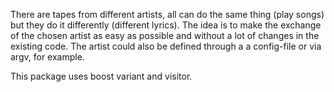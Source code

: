 There are tapes from different artists, all can do the same thing (play songs) but they do it differently (different lyrics). The idea is to make the exchange of the chosen artist as easy as possible and without a lot of changes in the existing code. The artist could also be defined through a a config-file or via argv, for example.

This package uses boost variant and visitor.


